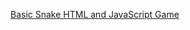 [Basic Snake HTML and JavaScript Game](https://gist.github.com/straker/ff00b4b49669ad3dec890306d348adc4)